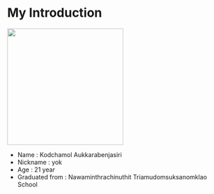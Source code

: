 # My Introduction 

<img src="img.png" width="266" height="267">

* Name : Kodchamol Aukkarabenjasiri  
* Nickname : yok  
* Age : 21 year  
* Graduated from : Nawaminthrachinuthit Triamudomsuksanomklao School  
